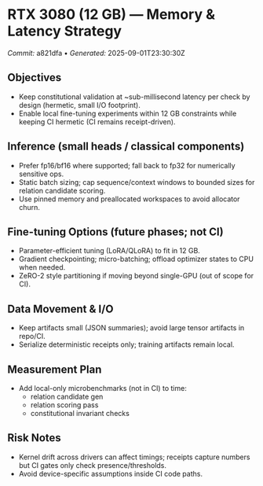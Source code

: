 # RTX 3080 (12 GB) — Memory & Latency Strategy

_Commit:_ a821dfa  •  _Generated:_ 2025-09-01T23:30:30Z

## Objectives
- Keep constitutional validation at ~sub-millisecond latency per check by design (hermetic, small I/O footprint).
- Enable local fine-tuning experiments within 12 GB constraints while keeping CI hermetic (CI remains receipt-driven).

## Inference (small heads / classical components)
- Prefer fp16/bf16 where supported; fall back to fp32 for numerically sensitive ops.
- Static batch sizing; cap sequence/context windows to bounded sizes for relation candidate scoring.
- Use pinned memory and preallocated workspaces to avoid allocator churn.

## Fine-tuning Options (future phases; **not** CI)
- Parameter-efficient tuning (LoRA/QLoRA) to fit in 12 GB.
- Gradient checkpointing; micro-batching; offload optimizer states to CPU when needed.
- ZeRO-2 style partitioning if moving beyond single-GPU (out of scope for CI).

## Data Movement & I/O
- Keep artifacts small (JSON summaries); avoid large tensor artifacts in repo/CI.
- Serialize deterministic receipts only; training artifacts remain local.

## Measurement Plan
- Add local-only microbenchmarks (not in CI) to time:
  - relation candidate gen
  - relation scoring pass
  - constitutional invariant checks

## Risk Notes
- Kernel drift across drivers can affect timings; receipts capture numbers but CI gates only check presence/thresholds.
- Avoid device-specific assumptions inside CI code paths.
